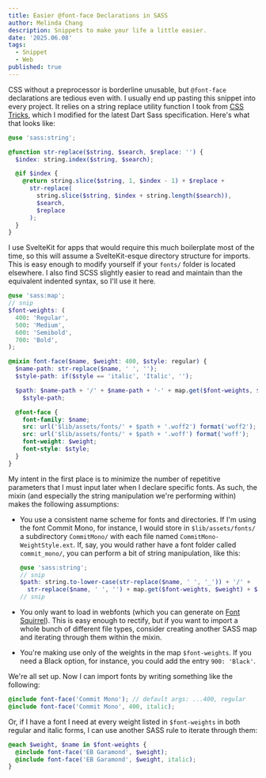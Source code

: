 ```yaml
---
title: Easier @font-face Declarations in SASS
author: Melinda Chang
description: Snippets to make your life a little easier.
date: '2025.06.08'
tags:
  - Snippet
  - Web
published: true
---
```


CSS without a preprocessor is borderline unusable, but `@font-face`
declarations are tedious even with. I usually end up pasting this
snippet into every project. It relies on a string replace utility
function I took from [CSS
Tricks](https://css-tricks.com/snippets/sass/str-replace-function/),
which I modified for the latest Dart Sass specification. Here's what
that looks like:

```scss
@use 'sass:string';

@function str-replace($string, $search, $replace: '') {
  $index: string.index($string, $search);

  @if $index {
    @return string.slice($string, 1, $index - 1) + $replace +
      str-replace(
        string.slice($string, $index + string.length($search)),
        $search,
        $replace
      );
  }
}
```

I use SvelteKit for apps that would require this much boilerplate most
of the time, so this will assume a SvelteKit-esque directory structure
for imports. This is easy enough to modify yourself if your `fonts/`
folder is located elsewhere. I also find SCSS slightly easier to read
and maintain than the equivalent indented syntax, so I'll use it here.

```scss
@use 'sass:map';
// snip
$font-weights: (
  400: 'Regular',
  500: 'Medium',
  600: 'Semibold',
  700: 'Bold',
);

@mixin font-face($name, $weight: 400, $style: regular) {
  $name-path: str-replace($name, ' ', '');
  $style-path: if($style == 'italic', 'Italic', '');

  $path: $name-path + '/' + $name-path + '-' + map.get($font-weights, $weight) +
    $style-path;

  @font-face {
    font-family: $name;
    src: url('$lib/assets/fonts/' + $path + '.woff2') format('woff2');
    src: url('$lib/assets/fonts/' + $path + '.woff') format('woff');
    font-weight: $weight;
    font-style: $style;
  }
}
```

<!-- Because we're performing string manipulation to minimize the number of -->
<!-- parameters I have to input later when I'm declaring my fonts, this -->
<!-- snippet makes the following assumptions: -->

My intent in the first place is to minimize the number of repetitive
parameters that I must input later when I declare specific fonts. As
such, the mixin (and especially the string manipulation we're
performing within) makes the following assumptions:

- You use a consistent name scheme for fonts and directories. If I'm
  using the font Commit Mono, for instance, I would store in
  `$lib/assets/fonts/` a subdirectory `CommitMono/` with each file
  named `CommitMono-WeightStyle.ext`. If, say, you would rather have a
  font folder called `commit_mono/`, you can perform a bit of string
  manipulation, like this:

  ```scss
  @use 'sass:string';
  // snip
  $path: string.to-lower-case(str-replace($name, ' ', '_')) + '/' +
    str-replace($name, ' ', '') + map.get($font-weights, $weight) + $style-path;
  // snip
  ```

- You only want to load in webfonts (which you can generate on [Font
  Squirrel](https://www.fontsquirrel.com/tools/webfont-generator)). This
  is easy enough to rectify, but if you want to import a whole bunch
  of different file types, consider creating another SASS map and
  iterating through them within the mixin.
- You're making use only of the weights in the map `$font-weights`. If
  you need a Black option, for instance, you could add the entry `900:
'Black'`.

We're all set up. Now I can import fonts by writing something like the
following:

```scss
@include font-face('Commit Mono'); // default args: ...400, regular
@include font-face('Commit Mono', 400, italic);
```

Or, if I have a font I need at every weight listed in `$font-weights`
in both regular and italic forms, I can use another SASS rule to
iterate through them:

```scss
@each $weight, $name in $font-weights {
  @include font-face('EB Garamond', $weight);
  @include font-face('EB Garamond', $weight, italic);
}
```

